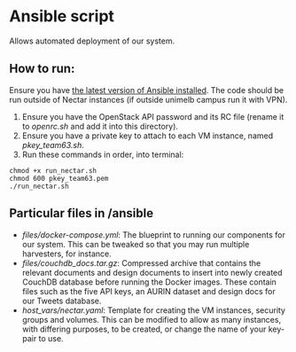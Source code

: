 
# Ansible script
Allows automated deployment of our system.

## How to run:
Ensure you have [the latest version of Ansible installed](https://docs.ansible.com/ansible/latest/installation_guide/intro_installation.html). The code should be run outside of Nectar instances (if outside unimelb campus run it with VPN).
  
1. Ensure you have the OpenStack API password and its RC file (rename it to *openrc.sh* and add it into this directory).
2. Ensure you have a private key to attach to each VM instance, named *pkey_team63.sh*.
3. Run these commands in order, into terminal:

```
chmod +x run_nectar.sh
chmod 600 pkey_team63.pem
./run_nectar.sh
```

## Particular files in /ansible
* *files/docker-compose.yml*: The blueprint to running our components for our system. This can be tweaked so that you may run multiple harvesters, for instance.
* *files/couchdb_docs.tar.gz*: Compressed archive that contains the relevant documents and design documents to insert into newly created CouchDB database before running the Docker images. These contain files such as the five API keys, an AURIN dataset and design docs for our Tweets database.
* *host_vars/nectar.yaml*: Template for creating the VM instances, security groups and volumes. This can be modified to allow as many instances, with differing purposes, to be created, or change the name of your key-pair to use.
